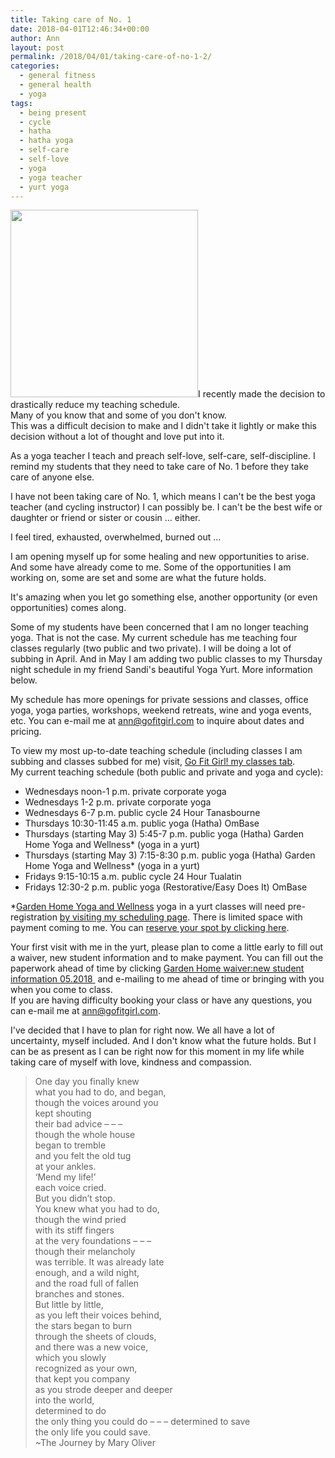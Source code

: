 ```yaml
---
title: Taking care of No. 1
date: 2018-04-01T12:46:34+00:00
author: Ann
layout: post
permalink: /2018/04/01/taking-care-of-no-1-2/
categories:
  - general fitness
  - general health
  - yoga
tags:
  - being present
  - cycle
  - hatha
  - hatha yoga
  - self-care
  - self-love
  - yoga
  - yoga teacher
  - yurt yoga
---
```

<a href="http://gofitgirl.com/2018/04/taking-care-of-no-1-2/heart-for-post/" rel="attachment wp-att-16009"><img class="alignleft size-medium wp-image-16009" src="http://gofitgirl.com/wp-content/uploads/2018/03/heart-for-post-300x300.png" alt="" width="300" height="300" /></a>I recently made the decision to drastically reduce my teaching schedule.  
Many of you know that and some of you don't know.  
This was a difficult decision to make and I didn't take it lightly or make this decision without a lot of thought and love put into it.  

As a yoga teacher I teach and preach self-love, self-care, self-discipline. I remind my students that they need to take care of No. 1 before they take care of anyone else.  

I have not been taking care of No. 1, which means I can't be the best yoga teacher (and cycling instructor) I can possibly be. I can't be the best wife or daughter or friend or sister or cousin &#8230; either.  

I feel tired, exhausted, overwhelmed, burned out &#8230;  

I am opening myself up for some healing and new opportunities to arise. And some have already come to me. Some of the opportunities I am working on, some are set and some are what the future holds.  

It's amazing when you let go something else, another opportunity (or even opportunities) comes along.  

Some of my students have been concerned that I am no longer teaching yoga. That is not the case. My current schedule has me teaching four classes regularly (two public and two private). I will be doing a lot of subbing in April. And in May I am adding two public classes to my Thursday night schedule in my friend Sandi's beautiful Yoga Yurt. More information below.  

My schedule has more openings for private sessions and classes, office yoga, yoga parties, workshops, weekend retreats, wine and yoga events, etc. You can e-mail me at <a href="mailto:ann@gofitgirl.com" data-cke-saved-href="mailto:ann@gofitgirl.com">ann@gofitgirl.com</a> to inquire about dates and pricing.  

To view my most up-to-date teaching schedule (including classes I am subbing and classes subbed for me) visit, <a href="http://gofitgirl.com/yoga-classes/" data-cke-saved-href="http://gofitgirl.com/yoga-classes/">Go Fit Girl! my classes tab</a>.  
My current teaching schedule (both public and private and yoga and cycle):

  * Wednesdays noon-1 p.m. private corporate yoga
  * Wednesdays 1-2 p.m. private corporate yoga
  * Wednesdays 6-7 p.m. public cycle 24 Hour Tanasbourne
  * Thursdays 10:30-11:45 a.m. public yoga (Hatha) OmBase
  * Thursdays (starting May 3) 5:45-7 p.m. public yoga (Hatha) Garden Home Yoga and Wellness* (yoga in a yurt)
  * Thursdays (starting May 3) 7:15-8:30 p.m. public yoga (Hatha) Garden Home Yoga and Wellness* (yoga in a yurt)
  * Fridays 9:15-10:15 a.m. public cycle 24 Hour Tualatin
  * Fridays 12:30-2 p.m. public yoga (Restorative/Easy Does It) OmBase

*[Garden Home Yoga and Wellness](http://www.gardenhomeyoga.com) yoga in a yurt classes will need pre-registration [by visiting my scheduling page](https://app.acuityscheduling.com/schedule.php?owner=15551011). There is limited space with payment coming to me. You can [reserve your spot by clicking here](https://app.acuityscheduling.com/schedule.php?owner=15551011).  

Your first visit with me in the yurt, please plan to come a little early to fill out a waiver, new student information and to make payment. You can fill out the paperwork ahead of time by clicking <a href="http://gofitgirl.com/yoga-classes/garden-home-waivernew-student-information-05-2018/" rel="attachment wp-att-16089">Garden Home waiver:new student information 05.2018 </a> and e-mailing to me ahead of time or bringing with you when you come to class.  
If you are having difficulty booking your class or have any questions, you can e-mail me at <ann@gofitgirl.com>.  

I've decided that I have to plan for right now. We all have a lot of uncertainty, myself included. And I don't know what the future holds. But I can be as present as I can be right now for this moment in my life while taking care of myself with love, kindness and compassion.

> One day you finally knew  
> what you had to do, and began,  
> though the voices around you  
> kept shouting  
> their bad advice – – –  
> though the whole house  
> began to tremble  
> and you felt the old tug  
> at your ankles.  
> ‘Mend my life!’  
> each voice cried.  
> But you didn’t stop.  
> You knew what you had to do,  
> though the wind pried  
> with its stiff fingers  
> at the very foundations – – –  
> though their melancholy  
> was terrible. It was already late  
> enough, and a wild night,  
> and the road full of fallen  
> branches and stones.  
> But little by little,  
> as you left their voices behind,  
> the stars began to burn  
> through the sheets of clouds,  
> and there was a new voice,  
> which you slowly  
> recognized as your own,  
> that kept you company  
> as you strode deeper and deeper  
> into the world,  
> determined to do  
> the only thing you could do – – – determined to save  
> the only life you could save.  
> ~The Journey by Mary Oliver